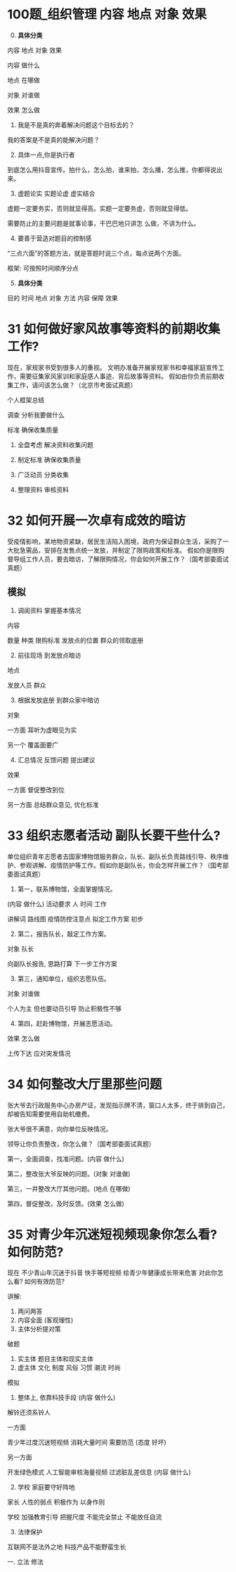 # 100题_组织管理 内容 地点 对象 效果

0. **具体分类**

内容 地点 对象 效果

内容 做什么

地点 在哪做

对象 对谁做

效果 怎么做

1. 我是不是真的奔着解决问题这个目标去的？

我的答案是不是真的能解决问题？

2. 具体一点,你是执行者

到底怎么用抖音宣传。拍什么，怎么拍，谁来拍，怎么播，怎么推，你都得说出来。

3. 虚题论实 实题论虚 虚实结合

虚题一定要务实，否则就显得高。实题一定要务虚，否则就显得低。

需要防止的主要问题是就事论事，干巴巴地只讲怎
么做，不讲为什么。

4. 要善于营造对题目的控制感 

“三点六面”的答题方法，就是答题时说三个点，每点说两个方面。

框架: 可按照时间顺序分点

5. **具体分类**

目的 时间 地点 对象 方法 内容 保障 效果

# 31 如何做好家风故事等资料的前期收集工作?

现在，家规家书受到很多人的重视。
文明办准备开展家规家书和幸福家庭宣传工作，需要征集家风家训和家庭感人事迹、背后故事等资料。
假如由你负责前期收集工作，请问该怎么做？（北京市考面试真题）

个人框架总结

调查 分析我要做什么

标准 确保收集质量

1. 全盘考虑 解决资料收集问题

2. 制定标准 确保收集质量

3. 广泛动员 分类收集

4. 整理资料 审核资料

# 32 如何开展一次卓有成效的暗访

受疫情影响，某地物资紧缺，居民生活陷入困境，政府为保证群众生活，采购了一大批急需品，安排在发售点统一发放，并制定了限购政策和标准。
假如你是限购督导组工作人员，要去暗访，了解限购情况，你会如何开展工作？（国考部委面试真题）

## 模拟

1. 调阅资料 掌握基本情况 

内容

数量 种类 限购标准 发放点的位置 群众的领取底册

2. 前往现场 到发放点暗访

地点

发放人员 群众

3. 根据发放底册 到群众家中暗访

对象

一方面 耳听为虚眼见为实

另一个 覆盖面要广

4. 汇总情况 反馈问题 提出建议

效果

一方面 督促整改到位

另一方面 总结群众意见, 优化标准

# 33 组织志愿者活动 副队长要干些什么?

单位组织青年志愿者去国家博物馆服务群众，队长、副队长负责路线引导、秩序维护、参观讲解、疫情防护等工作。假如你是副队长，你会怎样开展工作？（国考部委面试真题）

1. 第一，联系博物馆，全面掌握情况。

(内容 做什么) 活动要求 人 时间 工作

讲解词 路线图 疫情防控注意点 拟定工作方案 初步

2. 第二，报告队长，敲定工作方案。

对象 队长

向副队长报告, 思路打算 下一步工作方案

3. 第三，通知单位，组织志愿队伍。

对象 对谁做

个人为主 但也要动员引导 防止积极性不够

4. 第四，赶赴博物馆，开展志愿活动。

效果 怎么做

上传下达 应对突发情况

# 34 如何整改大厅里那些问题

张大爷去行政服务中心办房产证，发现指示牌不清，窗口人太多，终于排到自己，却被告知需要使用自助机缴费。

张大爷很不满意，向你单位反映情况。

领导让你负责整改，你怎么做？（国考部委面试真题）

第一，全面调查，找准问题。(内容 做什么)

第二，整改张大爷反映的问题。(对象 对谁做)

第三，一并整改大厅其他问题。(地点 在哪做)

第四，督促整改，及时反馈。(效果 怎么做)

# 35 对青少年沉迷短视频现象你怎么看?如何防范?

现在 不少青山年沉迷于抖音 快手等短视频 给青少年健康成长带来危害 对此你怎么看?
如何有效防范?

讲解:
1. 两问两答
2. 内容全面
(客观理性)
3. 主体分析提对策

破题
1. 实主体 题目主体和现实主体
2. 虚主体 文化 制度 风俗 习惯 潮流 时尚

模拟

1. 整体上, 依靠科技手段 (内容 做什么)

解铃还须系铃人

一方面

青少年过度沉迷短视频 消耗大量时间 需要防范
(态度 好坏)

另一方面

开发绿色模式 人工智能审核海量视频 过滤脏乱差信息
(内容 做什么)

2. 学校 家庭要守好阵地

家长 人性的弱点 积极作为 以身作则

学校 加强教育引导 把握尺度 不能完全禁止 不能放任自流

3. 法律保护

互联网不是法外之地 科技产品不能野蛮生长

一. 立法 修法



